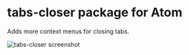 # tabs-closer package for Atom

Adds more context menus for closing tabs.

![tabs-closer screenshot](https://f.cloud.github.com/assets/69169/2290250/c35d867a-a017-11e3-86be-cd7c5bf3ff9b.gif)
